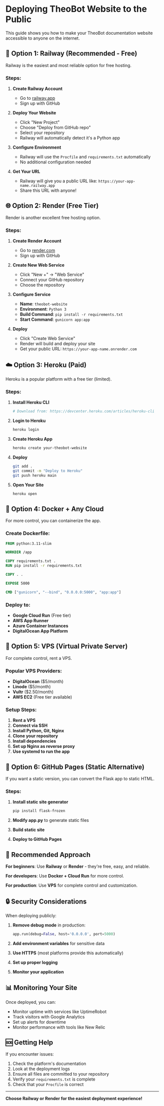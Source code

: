 # Deploying TheoBot Website to the Public

This guide shows you how to make your TheoBot documentation website accessible to anyone on the internet.

## 🚀 Option 1: Railway (Recommended - Free)

Railway is the easiest and most reliable option for free hosting.

### Steps:
1. **Create Railway Account**
   - Go to [railway.app](https://railway.app)
   - Sign up with GitHub

2. **Deploy Your Website**
   - Click "New Project"
   - Choose "Deploy from GitHub repo"
   - Select your repository
   - Railway will automatically detect it's a Python app

3. **Configure Environment**
   - Railway will use the `Procfile` and `requirements.txt` automatically
   - No additional configuration needed

4. **Get Your URL**
   - Railway will give you a public URL like: `https://your-app-name.railway.app`
   - Share this URL with anyone!

## 🌐 Option 2: Render (Free Tier)

Render is another excellent free hosting option.

### Steps:
1. **Create Render Account**
   - Go to [render.com](https://render.com)
   - Sign up with GitHub

2. **Create New Web Service**
   - Click "New +" → "Web Service"
   - Connect your GitHub repository
   - Choose the repository

3. **Configure Service**
   - **Name**: `theobot-website`
   - **Environment**: `Python 3`
   - **Build Command**: `pip install -r requirements.txt`
   - **Start Command**: `gunicorn app:app`

4. **Deploy**
   - Click "Create Web Service"
   - Render will build and deploy your site
   - Get your public URL: `https://your-app-name.onrender.com`

## ☁️ Option 3: Heroku (Paid)

Heroku is a popular platform with a free tier (limited).

### Steps:
1. **Install Heroku CLI**
   ```bash
   # Download from: https://devcenter.heroku.com/articles/heroku-cli
   ```

2. **Login to Heroku**
   ```bash
   heroku login
   ```

3. **Create Heroku App**
   ```bash
   heroku create your-theobot-website
   ```

4. **Deploy**
   ```bash
   git add .
   git commit -m "Deploy to Heroku"
   git push heroku main
   ```

5. **Open Your Site**
   ```bash
   heroku open
   ```

## 🐳 Option 4: Docker + Any Cloud

For more control, you can containerize the app.

### Create Dockerfile:
```dockerfile
FROM python:3.11-slim

WORKDIR /app

COPY requirements.txt .
RUN pip install -r requirements.txt

COPY . .

EXPOSE 5000

CMD ["gunicorn", "--bind", "0.0.0.0:5000", "app:app"]
```

### Deploy to:
- **Google Cloud Run** (Free tier)
- **AWS App Runner**
- **Azure Container Instances**
- **DigitalOcean App Platform**

## 🔧 Option 5: VPS (Virtual Private Server)

For complete control, rent a VPS.

### Popular VPS Providers:
- **DigitalOcean** ($5/month)
- **Linode** ($5/month)
- **Vultr** ($2.50/month)
- **AWS EC2** (Free tier available)

### Setup Steps:
1. **Rent a VPS**
2. **Connect via SSH**
3. **Install Python, Git, Nginx**
4. **Clone your repository**
5. **Install dependencies**
6. **Set up Nginx as reverse proxy**
7. **Use systemd to run the app**

## 📱 Option 6: GitHub Pages (Static Alternative)

If you want a static version, you can convert the Flask app to static HTML.

### Steps:
1. **Install static site generator**
   ```bash
   pip install flask-frozen
   ```

2. **Modify app.py** to generate static files
3. **Build static site**
4. **Deploy to GitHub Pages**

## 🎯 Recommended Approach

**For beginners**: Use **Railway** or **Render** - they're free, easy, and reliable.

**For developers**: Use **Docker + Cloud Run** for more control.

**For production**: Use **VPS** for complete control and customization.

## 🔒 Security Considerations

When deploying publicly:

1. **Remove debug mode** in production:
   ```python
   app.run(debug=False, host='0.0.0.0', port=5000)
   ```

2. **Add environment variables** for sensitive data
3. **Use HTTPS** (most platforms provide this automatically)
4. **Set up proper logging**
5. **Monitor your application**

## 📊 Monitoring Your Site

Once deployed, you can:
- Monitor uptime with services like UptimeRobot
- Track visitors with Google Analytics
- Set up alerts for downtime
- Monitor performance with tools like New Relic

## 🆘 Getting Help

If you encounter issues:
1. Check the platform's documentation
2. Look at the deployment logs
3. Ensure all files are committed to your repository
4. Verify your `requirements.txt` is complete
5. Check that your `Procfile` is correct

---

**Choose Railway or Render for the easiest deployment experience!** 